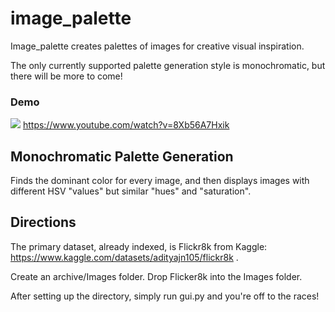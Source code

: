 # image_palette

Image_palette creates palettes of images for creative visual inspiration. 

The only currently supported palette generation style is monochromatic, but there will be more to come!

### Demo 
![](name-of-giphy.gif)
https://www.youtube.com/watch?v=8Xb56A7Hxik

## Monochromatic Palette Generation

Finds the dominant color for every image, and then displays images with different HSV "values" but similar "hues" and "saturation". 

## Directions

The primary dataset, already indexed, is Flickr8k from Kaggle: https://www.kaggle.com/datasets/adityajn105/flickr8k . 

Create an archive/Images folder. Drop Flicker8k into the Images folder. 

After setting up the directory, simply run gui.py and you're off to the races!
